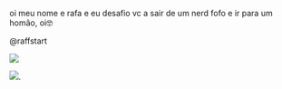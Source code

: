 oi meu nome e rafa e eu desafio vc a sair de um nerd fofo e ir para um homâo, oi🤓

@raffstart

![](https://media.tenor.com/5lLcKZgmIhgAAAAC/american-psycho-patrick-bateman.gif)














![](https://media.tenor.com/FzTZEG_jhskAAAAd/zoio.gif).

